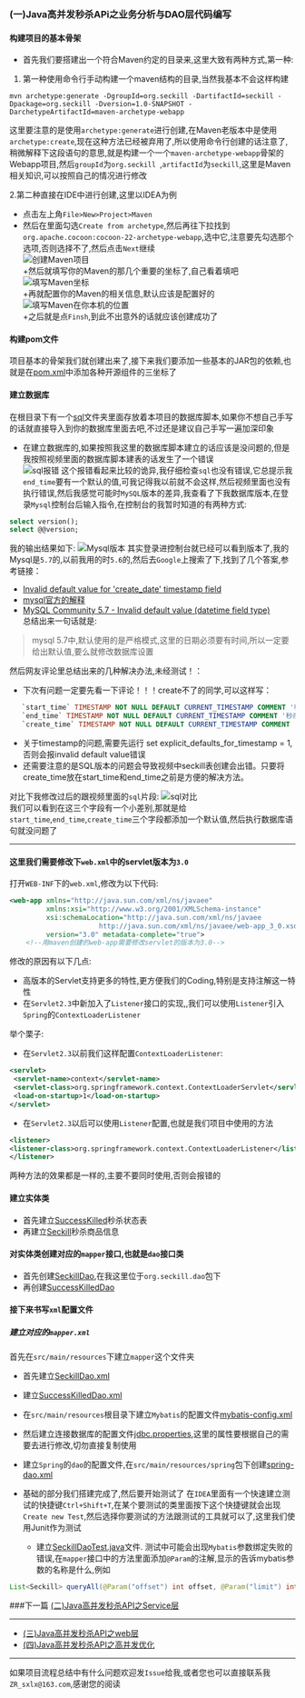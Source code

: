 ### (一)Java高并发秒杀APi之业务分析与DAO层代码编写
#### 构建项目的基本骨架
 * 首先我们要搭建出一个符合Maven约定的目录来,这里大致有两种方式,第一种:
1. 第一种使用命令行手动构建一个maven结构的目录,当然我基本不会这样构建
```
mvn archetype:generate -DgroupId=org.seckill -DartifactId=seckill -Dpackage=org.seckill -Dversion=1.0-SNAPSHOT -DarchetypeArtifactId=maven-archetype-webapp
```  
这里要注意的是使用`archetype:generate`进行创建,在Maven老版本中是使用`archetype:create`,现在这种方法已经被弃用了,所以使用命令行创建的话注意了,稍微解释下这段语句的意思,就是构建一个一个`maven-archetype-webapp`骨架的Webapp项目,然后`groupId`为`org.seckill `,`artifactId`为`seckill`,这里是Maven相关知识,可以按照自己的情况进行修改  

2.第二种直接在IDE中进行创建,这里以IDEA为例
  + 点击左上角`File>New>Project>Maven`
  + 然后在里面勾选`Create from archetype`,然后再往下拉找到`org.apache.cocoon:cocoon-22-archetype-webapp`,选中它,注意要先勾选那个选项,否则选择不了,然后点击`Next`继续  
  ![创建Maven项目](../images/001.png)    
  +然后就填写你的Maven的那几个重要的坐标了,自己看着填吧  
  ![填写Maven坐标](../images/002.png)  
  +再就配置你的Maven的相关信息,默认应该是配置好的  
  ![填写Maven在你本机的位置](../images/003.png)  
  +之后就是点`Finsh`,到此不出意外的话就应该创建成功了    
  
#### 构建pom文件
  
  项目基本的骨架我们就创建出来了,接下来我们要添加一些基本的JAR包的依赖,也就是在[pom.xml](/pom.xml)中添加各种开源组件的三坐标了    
#### 建立数据库
在根目录下有一个[sql](/src/main/sql)文件夹里面存放着本项目的数据库脚本,如果你不想自己手写的话就直接导入到你的数据库里面去吧,不过还是建议自己手写一遍加深印象

+ 在建立数据库的,如果按照我这里的数据库脚本建立的话应该是没问题的,但是我按照视频里面的数据库脚本建表的话发生了一个错误  
  ![sql报错](../images/sqlError.png)
 这个报错看起来比较的诡异,我仔细检查`sql`也没有错误,它总提示我`end_time`要有一个默认的值,可我记得我以前就不会这样,然后视频里面也没有执行错误,然后我感觉可能时`MySQL`版本的差异,我查看了下我数据库版本,在登录`Mysql`控制台后输入指令,在控制台的我暂时知道的有两种方式:
 ```sql
select version();  
select @@version;
```
我的输出结果如下:
![Mysql版本](../images/mysqlVersion.png)
其实登录进控制台就已经可以看到版本了,我的Mysql是`5.7`的,以前我用的时`5.6`的,然后去`Google`上搜索了下,找到了几个答案,参考链接：  
 - [Invalid default value for 'create_date' timestamp field](https://stackoverflow.com/questions/9192027/invalid-default-value-for-create-date-timestamp-field)  
 - [mysql官方的解释](https://dev.mysql.com/doc/refman/5.7/en/sql-mode.html#sqlmode_no_zero_date)  
 - [MySQL Community 5.7 - Invalid default value (datetime field type)
](https://stackoverflow.com/questions/34570611/mysql-community-5-7-invalid-default-value-datetime-field-type)  
总结出来一句话就是:
> mysql 5.7中,默认使用的是严格模式,这里的日期必须要有时间,所以一定要给出默认值,要么就修改数据库设置  

然后网友评论里总结出来的几种解决办法,未经测试！：  
 + 下次有问题一定要先看一下评论！！！create不了的同学,可以这样写：
 ```sql
    `start_time` TIMESTAMP NOT NULL DEFAULT CURRENT_TIMESTAMP COMMENT '秒杀开始时间',
    `end_time` TIMESTAMP NOT NULL DEFAULT CURRENT_TIMESTAMP COMMENT '秒杀结束时间',
    `create_time` TIMESTAMP NOT NULL DEFAULT CURRENT_TIMESTAMP COMMENT '创建时间',
 ```
    
   + 关于timestamp的问题,需要先运行 set explicit_defaults_for_timestamp = 1,否则会报invalid default value错误
   + 还需要注意的是SQL版本的问题会导致视频中seckill表创建会出错。只要将create_time放在start_time和end_time之前是方便的解决方法。  

 对比下我修改过后的跟视频里面的`sql`片段:
 ![sql对比](../images/sqlCompare.png)  
 我们可以看到在这三个字段有一个小差别,那就是给`start_time`,`end_time`,`create_time`三个字段都添加一个默认值,然后执行数据库语句就没问题了
 
---
####  这里我们需要修改下`web.xml`中的servlet版本为`3.0`
打开`WEB-INF`下的`web.xml`,修改为以下代码:
```xml
<web-app xmlns="http://java.sun.com/xml/ns/javaee"
         xmlns:xsi="http://www.w3.org/2001/XMLSchema-instance"
         xsi:schemaLocation="http://java.sun.com/xml/ns/javaee
                      http://java.sun.com/xml/ns/javaee/web-app_3_0.xsd"
         version="3.0" metadata-complete="true">
    <!--用maven创建的web-app需要修改servlet的版本为3.0-->
```
修改的原因有以下几点:  
   * 高版本的Servlet支持更多的特性,更方便我们的Coding,特别是支持注解这一特性
   * 在`Servlet2.3`中新加入了`Listener`接口的实现,,我们可以使用`Listener`引入`Spring`的`ContextLoaderListener`  

举个栗子:  
  + 在`Servlet2.3`以前我们这样配置`ContextLoaderListener`:
```xml
<servlet>
 <servlet-name>context</servlet-name>
 <servlet-class>org.springframework.context.ContextLoaderServlet</servlet-class>
 <load-on-startup>1</load-on-startup>
</servlet>
```
 + 在`Servlet2.3`以后可以使用`Listener`配置,也就是我们项目中使用的方法
 ````xml
<listener>
 <listener-class>org.springframework.context.ContextLoaderListener</listener-class>
</listener>
````
两种方法的效果都是一样的,主要不要同时使用,否则会报错的  

#### 建立实体类
 - 首先建立[SuccessKilled](/src/main/java/org/seckill/entity/SuccessKilled.java)秒杀状态表
 - 再建立[Seckill](/src/main/java/org/seckill/entity/Seckill.java)秒杀商品信息
#### 对实体类创建对应的`mapper`接口,也就是`dao`接口类
 - 首先创建[SeckillDao](/src/main/java/org/seckill/dao/SeckillDao.java),在我这里位于`org.seckill.dao`包下
 - 再创建[SuccessKilledDao](/src/main/java/org/seckill/dao/SuccessKilledDao.java)
#### 接下来书写`xml`配置文件
##### 建立对应的`mapper.xml`  

首先在`src/main/resources`下建立`mapper`这个文件夹  
- 首先建立[SeckillDao.xml](/src/main/resources/mapper/SeckillDao.xml)
- 建立[SuccessKilledDao.xml](/src/main/resources/mapper/SuccessKilledDao.xml)
- 在`src/main/resources`根目录下建立`Mybatis`的配置文件[mybatis-config.xml](/src/main/resources/mybatis-config.xml)
- 然后建立连接数据库的配置文件[jdbc.properties](/src/main/resources/jdbc.properties),这里的属性要根据自己的需要去进行修改,切勿直接复制使用  
- 建立`Spring`的`dao`的配置文件,在`src/main/resources/spring`包下创建[spring-dao.xml](/src/main/resources/spring/spring-dao.xml)

- 基础的部分我们搭建完成了,然后要开始测试了
 在`IDEA`里面有一个快速建立测试的快捷键`Ctrl+Shift+T`,在某个要测试的类里面按下这个快捷键就会出现`Create new Test`,然后选择你要测试的方法跟测试的工具就可以了,这里我们使用Junit作为测试
  + 建立[SeckillDaoTest.java](/src/test/java/org/seckill/dao/SeckillDaoTest.java)文件.
测试中可能会出现`Mybatis`参数绑定失败的错误,在`mapper`接口中的方法里面添加`@Param`的注解,显示的告诉mybatis参数的名称是什么,例如
```java
List<Seckill> queryAll(@Param("offset") int offset, @Param("limit") int limit);
```  

###下一篇    [(二)Java高并发秒杀API之Service层](../note/note2.md)

---
- [(三)Java高并发秒杀API之web层](../note/note3.md)
- [(四)Java高并发秒杀API之高并发优化](../note/note4.md)  

---

如果项目流程总结中有什么问题欢迎发`Issue`给我,或者您也可以直接联系我`ZR_sxlx@163.com`,感谢您的阅读